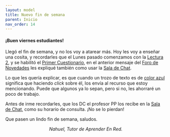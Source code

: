```yaml
---
layout: model
title: Nuevo fin de semana
parent: Inicio
nav_order: 14
---
```


<h4>¡Buen viernes estudiantes!</h4>
<p>Llegó el fin de semana, y no los voy a atarear más. Hoy les voy a enseñar una cosita, y recordarles que el Lunes pasado comenzamos con la <a href="" target="_blank" rel="noreferrer noopener">Lectura 2</a>, y se habilitó el <a href="" target="_blank" rel="noreferrer noopener">Primer Cuestionario</a>, en el anterior mensaje del <a href="FN" target="_blank" rel="noreferrer noopener">Foro de Novedades</a> les expliqué también como usar la <a href="SC" target="_blank" rel="noreferrer noopener">Sala de Chat</a>.</p>
<p>Lo que les quería explicar, es que cuando un trozo de texto es de <a href="" target="_blank" rel="noreferrer noopener">color azul</a> significa que haciendo <i>click</i> sobre él, los envía al recurso que estoy mencionando. Puede que algunos ya lo sepan, pero si no, les ahorraré un poco de trabajo.</p>
<p>Antes de irme recordarles, que los DC el profesor PP los recibe en la <a href="SC" target="_blank" rel="noreferrer noopener">Sala de Chat</a>, como su horario de consulta. ¡No se lo pierdan!</p>
<p>Que pasen un lindo fin de semana, saludos.</p>
<p style="text-align: center;"><i>Nahuel, Tutor de Aprender En Red.</i></p>

